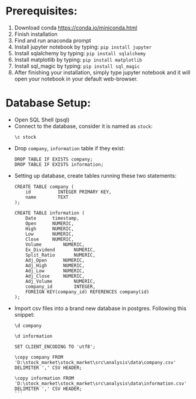 # Prerequisites:
1) Download conda https://conda.io/miniconda.html
2) Finish installation
3) Find and run anaconda prompt
4) Install jupyter notebook by typing: `pip install jupyter`
5) Install sqlalchemy by typing: `pip install sqlalchemy`
6) Install matplotlib by typing: `pip install matplotlib`
7) Install sql_magic by typing: `pip install sql_magic`
8) After finishing your installation, simply type jupyter notebook and it will open your notebook in your default web-browser.

# Database Setup:
- Open SQL Shell (psql)
- Connect to the database, consider it is named as `stock`:
    ```
    \c stock
    ```
- Drop `company`, `information` table if they exist:
    ```
    DROP TABLE IF EXISTS company;
    DROP TABLE IF EXISTS information;
    ```
- Setting up database, create tables running these two statements:
    ```
    CREATE TABLE company (
        id	        INTEGER PRIMARY KEY,
        name        TEXT
    );
    
    CREATE TABLE information (
        Date      timestamp,
        Open      NUMERIC,
        High      NUMERIC,
        Low       NUMERIC,
        Close     NUMERIC,
        Volume        NUMERIC,
        Ex_Dividend       NUMERIC,
        Split_Ratio       NUMERIC,
        Adj_Open      NUMERIC,
        Adj_High      NUMERIC,
        Adj_Low       NUMERIC,
        Adj_Close     NUMERIC,
        Adj_Volume        NUMERIC,
        company_id        INTEGER,
        FOREIGN KEY(company_id) REFERENCES company(id)
    );
    ```
- Import csv files into a brand new database in postgres. Following this snippet:
    ``````
    \d company
    
    \d information
    
    SET CLIENT_ENCODING TO 'utf8';
    
    \copy company FROM 'D:\stock_market\stock_market\src\analysis\data\company.csv' DELIMITER ',' CSV HEADER;
    
    \copy information FROM 'D:\stock_market\stock_market\src\analysis\data\information.csv' DELIMITER ',' CSV HEADER;
    ```